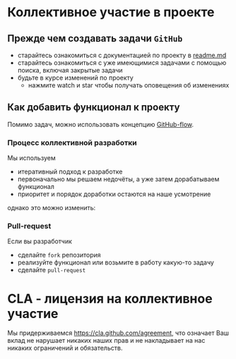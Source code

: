 # Коллективное участие в проекте

## Прежде чем создавать задачи `GitHub`

* старайтесь ознакомиться с документацией по проекту в
  [readme.md](https://github.com/Metrolog/ITG.MetrControl.2.5/blob/master/readme.md)
* старайтесь ознакомиться с уже имеющимися задачами с помощью поиска,
  включая закрытые задачи
* будьте в курсе изменений по проекту
  * нажмите watch и star чтобы получать оповещения об изменениях

## Как добавить функционал к проекту

Помимо задач, можно использовать концепцию
[GitHub-flow](https://guides.github.com/introduction/flow/).

### Процесс коллективной разработки

Мы используем

* итеративный подход к разработке
* первоначально мы решаем недочёты, а уже затем дорабатываем функционал
* приоритет и порядок доработки остаются на наше усмотрение

однако это можно изменить:

### Pull-request

Если вы разработчик

* сделайте `fork` репозитория
* реализуйте функционал или возьмите в работу какую-то задачу
* сделайте `pull-request`

# CLA - лицензия на коллективное участие

Мы придерживаемся https://cla.github.com/agreement,
что означает Ваш вклад не нарушает никаких наших прав
и не накладывает на нас никаких ограничений и обязательств.
